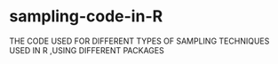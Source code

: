 # sampling-code-in-R
THE CODE USED FOR DIFFERENT TYPES OF SAMPLING TECHNIQUES USED IN R ,USING DIFFERENT PACKAGES
